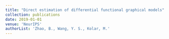 ```yaml
---
title: "Direct estimation of differential functional graphical models"
collection: publications
date: 2019-01-01
venue: 'NeurIPS'
authorList: 'Zhao, B., Wang, Y. S., Kolar, M.'
---
```

